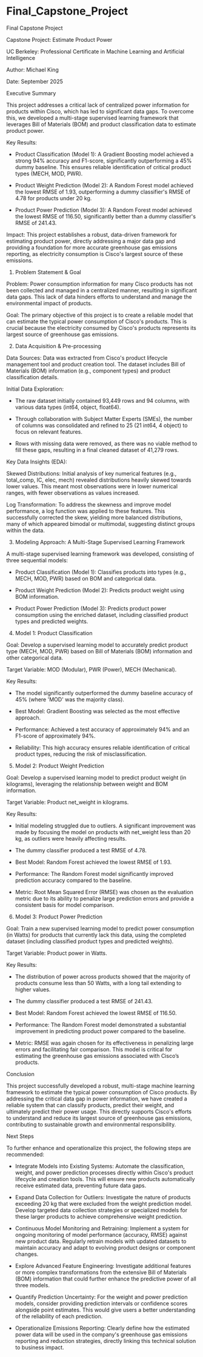 # Final_Capstone_Project
Final Capstone Project

Capstone Project: Estimate Product Power

UC Berkeley: Professional Certificate in Machine Learning and Artificial Intelligence

Author: Michael King

Date: September 2025


Executive Summary

This project addresses a critical lack of centralized power information for products within Cisco, which has led to significant data gaps. To overcome this, we developed a multi-stage supervised learning framework that leverages Bill of Materials (BOM) and product classification data to estimate product power.

Key Results:

* Product Classification (Model 1): A Gradient Boosting model achieved a strong 94% accuracy and F1-score, significantly outperforming a 45% dummy baseline. This ensures reliable identification of critical product types (MECH, MOD, PWR).

* Product Weight Prediction (Model 2): A Random Forest model achieved the lowest RMSE of 1.93, outperforming a dummy classifier's RMSE of 4.78 for products under 20 kg.

* Product Power Prediction (Model 3): A Random Forest model achieved the lowest RMSE of 116.50, significantly better than a dummy classifier's RMSE of 241.43.


Impact: This project establishes a robust, data-driven framework for estimating product power, directly addressing a major data gap and providing a foundation for more accurate greenhouse gas emissions reporting, as electricity consumption is Cisco's largest source of these emissions.


1. Problem Statement & Goal

Problem: Power consumption information for many Cisco products has not been collected and managed in a centralized manner, resulting in significant data gaps. This lack of data hinders efforts to understand and manage the environmental impact of products.

Goal: The primary objective of this project is to create a reliable model that can estimate the typical power consumption of Cisco's products. This is crucial because the electricity consumed by Cisco's products represents its largest source of greenhouse gas emissions.


2. Data Acquisition & Pre-processing

Data Sources: Data was extracted from Cisco's product lifecycle management tool and product creation tool. The dataset includes Bill of Materials (BOM) information (e.g., component types) and product classification details.

Initial Data Exploration:

* The raw dataset initially contained 93,449 rows and 94 columns, with various data types (int64, object, float64).

* Through collaboration with Subject Matter Experts (SMEs), the number of columns was consolidated and refined to 25 (21 int64, 4 object) to focus on relevant features.

* Rows with missing data were removed, as there was no viable method to fill these gaps, resulting in a final cleaned dataset of 41,279 rows.


Key Data Insights (EDA):

Skewed Distributions: Initial analysis of key numerical features (e.g., total_comp, IC, elec, mech) revealed distributions heavily skewed towards lower values. This meant most observations were in lower numerical ranges, with fewer observations as values increased.

Log Transformation: To address the skewness and improve model performance, a log function was applied to these features. This successfully corrected the skew, yielding more balanced distributions, many of which appeared bimodal or multimodal, suggesting distinct groups within the data.



3. Modeling Approach: A Multi-Stage Supervised Learning Framework

A multi-stage supervised learning framework was developed, consisting of three sequential models:

* Product Classification (Model 1): Classifies products into types (e.g., MECH, MOD, PWR) based on BOM and categorical data.

* Product Weight Prediction (Model 2): Predicts product weight using BOM information.

* Product Power Prediction (Model 3): Predicts product power consumption using the enriched dataset, including classified product types and predicted weights.



4. Model 1: Product Classification

Goal: Develop a supervised learning model to accurately predict product type (MECH, MOD, PWR) based on Bill of Materials (BOM) information and other categorical data.

Target Variable: MOD (Modular), PWR (Power), MECH (Mechanical).

Key Results:

* The model significantly outperformed the dummy baseline accuracy of 45% (where 'MOD' was the majority class).

* Best Model: Gradient Boosting was selected as the most effective approach.

* Performance: Achieved a test accuracy of approximately 94% and an F1-score of approximately 94%.

* Reliability: This high accuracy ensures reliable identification of critical product types, reducing the risk of misclassification.



5. Model 2: Product Weight Prediction

Goal: Develop a supervised learning model to predict product weight (in kilograms), leveraging the relationship between weight and BOM information.

Target Variable: Product net_weight in kilograms.

Key Results:

* Initial modeling struggled due to outliers. A significant improvement was made by focusing the model on products with net_weight less than 20 kg, as outliers were heavily affecting results.

* The dummy classifier produced a test RMSE of 4.78.

* Best Model: Random Forest achieved the lowest RMSE of 1.93.

* Performance: The Random Forest model significantly improved prediction accuracy compared to the baseline.

* Metric: Root Mean Squared Error (RMSE) was chosen as the evaluation metric due to its ability to penalize large prediction errors and provide a consistent basis for model comparison.



6. Model 3: Product Power Prediction

Goal: Train a new supervised learning model to predict power consumption (in Watts) for products that currently lack this data, using the completed dataset (including classified product types and predicted weights).

Target Variable: Product power in Watts.

Key Results:

* The distribution of power across products showed that the majority of products consume less than 50 Watts, with a long tail extending to higher values.

* The dummy classifier produced a test RMSE of 241.43.

* Best Model: Random Forest achieved the lowest RMSE of 116.50.

* Performance: The Random Forest model demonstrated a substantial improvement in predicting product power compared to the baseline.

* Metric: RMSE was again chosen for its effectiveness in penalizing large errors and facilitating fair comparison. This model is critical for estimating the greenhouse gas emissions associated with Cisco’s products.



Conclusion

This project successfully developed a robust, multi-stage machine learning framework to estimate the typical power consumption of Cisco products. By addressing the critical data gap in power information, we have created a reliable system that can classify products, predict their weight, and ultimately predict their power usage. This directly supports Cisco's efforts to understand and reduce its largest source of greenhouse gas emissions, contributing to sustainable growth and environmental responsibility.


Next Steps

To further enhance and operationalize this project, the following steps are recommended:

* Integrate Models into Existing Systems: Automate the classification, weight, and power prediction processes directly within Cisco's product lifecycle and creation tools. This will ensure new products automatically receive estimated data, preventing future data gaps.

* Expand Data Collection for Outliers: Investigate the nature of products exceeding 20 kg that were excluded from the weight prediction model. Develop targeted data collection strategies or specialized models for these larger products to achieve comprehensive weight prediction.

* Continuous Model Monitoring and Retraining: Implement a system for ongoing monitoring of model performance (accuracy, RMSE) against new product data. Regularly retrain models with updated datasets to maintain accuracy and adapt to evolving product designs or component changes.

* Explore Advanced Feature Engineering: Investigate additional features or more complex transformations from the extensive Bill of Materials (BOM) information that could further enhance the predictive power of all three models.

* Quantify Prediction Uncertainty: For the weight and power prediction models, consider providing prediction intervals or confidence scores alongside point estimates. This would give users a better understanding of the reliability of each prediction.

* Operationalize Emissions Reporting: Clearly define how the estimated power data will be used in the company's greenhouse gas emissions reporting and reduction strategies, directly linking this technical solution to business impact.



